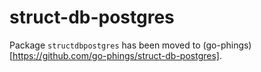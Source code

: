 # struct-db-postgres

Package `structdbpostgres` has been moved to (go-phings)[https://github.com/go-phings/struct-db-postgres].
